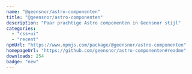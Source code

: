 ```yaml
---
name: "@geensnor/astro-componenten"
title: "@geensnor/astro-componenten"
description: "Paar prachtige Astro componenten in Geensnor stijl"
categories:
  - "css+ui"
  - "recent"
npmUrl: "https://www.npmjs.com/package/@geensnor/astro-componenten"
homepageUrl: "https://github.com/geensnor/astro-componenten#readme"
downloads: 254
badge: "new"
---
```

